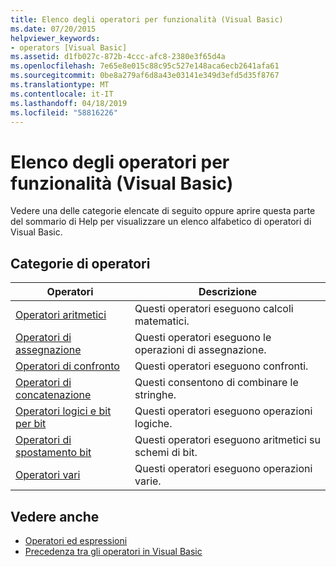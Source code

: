 ```yaml
---
title: Elenco degli operatori per funzionalità (Visual Basic)
ms.date: 07/20/2015
helpviewer_keywords:
- operators [Visual Basic]
ms.assetid: d1fb027c-872b-4ccc-afc8-2380e3f65d4a
ms.openlocfilehash: 7e65e8e015c88c95c527e148aca6ecb2641afa61
ms.sourcegitcommit: 0be8a279af6d8a43e03141e349d3efd5d35f8767
ms.translationtype: MT
ms.contentlocale: it-IT
ms.lasthandoff: 04/18/2019
ms.locfileid: "58816226"
---
```

# <a name="operators-listed-by-functionality-visual-basic"></a>Elenco degli operatori per funzionalità (Visual Basic)
Vedere una delle categorie elencate di seguito oppure aprire questa parte del sommario di Help per visualizzare un elenco alfabetico di operatori di Visual Basic.  
  
## <a name="categories-of-operators"></a>Categorie di operatori  
  
|Operatori|Descrizione|  
|---------------|-----------------|  
|[Operatori aritmetici](../../../visual-basic/language-reference/operators/arithmetic-operators.md)|Questi operatori eseguono calcoli matematici.|  
|[Operatori di assegnazione](../../../visual-basic/language-reference/operators/assignment-operators.md)|Questi operatori eseguono le operazioni di assegnazione.|  
|[Operatori di confronto](../../../visual-basic/language-reference/operators/comparison-operators.md)|Questi operatori eseguono confronti.|  
|[Operatori di concatenazione](../../../visual-basic/language-reference/operators/concatenation-operators.md)|Questi consentono di combinare le stringhe.|  
|[Operatori logici e bit per bit](../../../visual-basic/language-reference/operators/logical-bitwise-operators.md)|Questi operatori eseguono operazioni logiche.|  
|[Operatori di spostamento bit](../../../visual-basic/language-reference/operators/bit-shift-operators.md)|Questi operatori eseguono aritmetici su schemi di bit.|  
|[Operatori vari](../../../visual-basic/language-reference/operators/miscellaneous-operators.md)|Questi operatori eseguono operazioni varie.|  
  
## <a name="see-also"></a>Vedere anche

- [Operatori ed espressioni](../../../visual-basic/programming-guide/language-features/operators-and-expressions/index.md)
- [Precedenza tra gli operatori in Visual Basic](../../../visual-basic/language-reference/operators/operator-precedence.md)
